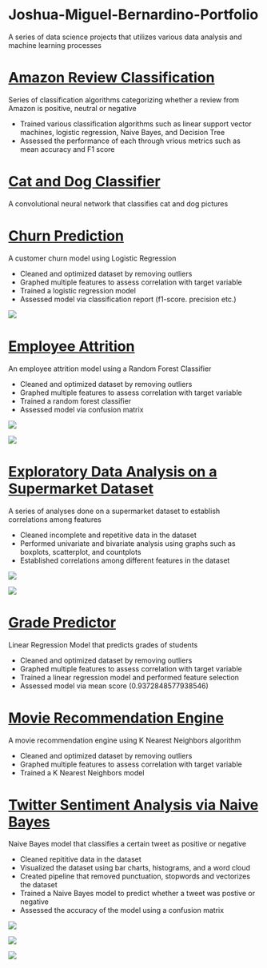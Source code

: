 # Joshua-Miguel-Bernardino-Portfolio
A series of data science projects that utilizes various data analysis and machine learning processes

# [Amazon Review Classification](https://github.com/Miggy070498/Amazon-Reviews)
Series of classification algorithms categorizing whether a review from Amazon is positive, neutral or negative

- Trained various classification algorithms such as linear support vector 
  machines, logistic regression, Naive Bayes, and Decision Tree
- Assessed the performance of each through vrious metrics such as mean accuracy
  and F1 score

# [Cat and Dog Classifier](https://github.com/Miggy070498/Dog-and-Cat-Image-Classifier)
A convolutional neural network that classifies cat and dog pictures

# [Churn Prediction](https://github.com/Miggy070498/Churn-Prediction)
A customer churn model using Logistic Regression

- Cleaned and optimized dataset by removing outliers
- Graphed multiple features to assess correlation with target variable
- Trained a logistic regression model
- Assessed model via classification report (f1-score. precision etc.)

![](/images/monthlycharges-v-churn.png)

# [Employee Attrition](https://github.com/Miggy070498/Employee-Attrition)
An employee attrition model using a Random Forest Classifier

- Cleaned and optimized dataset by removing outliers
- Graphed multiple features to assess correlation with target variable
- Trained a random forest classifier
- Assessed model via confusion matrix

![](/images/correlation-for-attrotion.png)

![](/images/age-attrition-plot.png)

# [Exploratory Data Analysis on a Supermarket Dataset](https://github.com/Miggy070498/EDA_Supermarket)
A series of analyses done on a supermarket dataset to establish correlations among features

- Cleaned incomplete and repetitive data in the dataset
- Performed univariate and bivariate analysis using graphs such as boxplots, scatterplot, and countplots
- Established correlations among different features in the dataset

![](/images/distplot.png)

![](/images/linegraph.png)

# [Grade Predictor](https://github.com/Miggy070498/Grade-Prediction)
Linear Regression Model that predicts grades of students

- Cleaned and optimized dataset by removing outliers
- Graphed multiple features to assess correlation with target variable
- Trained a linear regression model and performed feature selection
- Assessed model via mean score (0.9372848577938546)

# [Movie Recommendation Engine](https://github.com/Miggy070498/Movie-Recommendation-Engine)
A movie recommendation engine using K Nearest Neighbors algorithm

- Cleaned and optimized dataset by removing outliers
- Graphed multiple features to assess correlation with target variable
- Trained a K Nearest Neighbors model

# [Twitter Sentiment Analysis via Naive Bayes](https://github.com/Miggy070498/Twitter-Sentiment-Analysis)
Naive Bayes model that classifies a certain tweet as positive or negative

- Cleaned repititive data in the dataset
- Visualized the dataset using bar charts, histograms, and a word cloud
- Created pipeline that removed punctuation, stopwords and vectorizes the dataset
- Trained a Naive Bayes model to predict whether a tweet was postive or negative 
- Assessed the accuracy of the model using a confusion matrix 

![](/images/countplot.png)

![](/images/histogram.png)

![](/images/heatmap.png)

